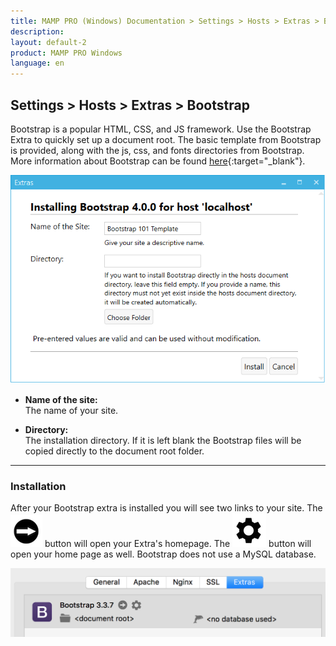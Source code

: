```yaml
---
title: MAMP PRO (Windows) Documentation > Settings > Hosts > Extras > Bootstrap
description: 
layout: default-2
product: MAMP PRO Windows
language: en
---
```


## Settings > Hosts > Extras > Bootstrap

Bootstrap is a popular HTML, CSS, and JS framework. Use the Bootstrap Extra to quickly set up a document root. The basic template from Bootstrap is provided, along with the js, css, and fonts directories from Bootstrap. More information about Bootstrap can be found [here](https://www.getbootstrap.com){:target="_blank"}.

![MAMP](/en/MAMP-PRO-Windows/Settings/Hosts/Extras/Bootstrap/ExtraBootStrap.png)

*  **Name of the site:**  
   The name of your site.
   
*  **Directory:**  
   The installation directory. If it is left blank the Bootstrap files will be copied directly to the document root folder. 

---

### Installation
 
After your Bootstrap extra is installed you will see two links to your site. The ![MAMP](/en/MAMP-PRO-Mac/Settings/Hosts/Extras/BlackArrow.png) button will open your Extra's homepage. The ![MAMP](/en/MAMP-PRO-Mac/Settings/Hosts/Extras/gear.png) button will open your home page as well. Bootstrap does not use a MySQL database.

![MAMP](/en/MAMP-PRO-Mac/Settings/Hosts/Extras/Bootstrap/installBootstrap.png)


